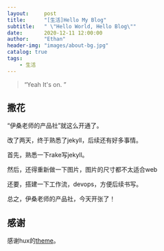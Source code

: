 ```yaml
---
layout:     post
title:      "[生活]Hello My Blog"
subtitle:   " \"Hello World, Hello Blog\""
date:       2020-12-11 12:00:00
author:     "Ethan"
header-img: "images/about-bg.jpg"
catalog: true
tags:
    - 生活
---
```


> “Yeah It's on. ”

## 撒花

“伊桑老师的产品社”就这么开通了。

改了两天，终于熟悉了jekyll，后续还有好多事情。

首先，熟悉一下rake写jekyll。

然后，还得重新做一下图片，图片的尺寸都不太适合web

还要，搭建一下工作流，devops，方便后续书写。

总之，伊桑老师的产品社，今天开张了！

## 感谢

感谢hux的<a href="http://huangxuan.me/" target="_blank">theme</a>。